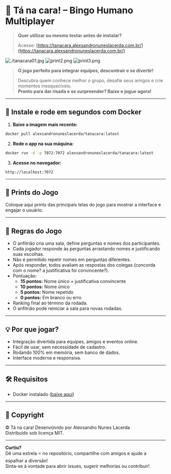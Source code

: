 # 🎉 Tá na cara! – Bingo Humano Multiplayer

> **Quer utilizar ou mesmo testar antes de instalar?**
>
> Acesse: [https://tanacara.alexsandronuneslacerda.com.br/](https://tanacara.alexsandronuneslacerda.com.br/)

![./tanacara01.jpg](./tanacara01.jpg)
![print2.png](./prints/print2.png)
![print3.png](./prints/print3.png)

> **O jogo perfeito para integrar equipes, descontrair e se divertir!**
>
> Descubra quem conhece melhor o grupo, desafie seus amigos e crie momentos inesquecíveis.  
> **Pronto para dar risada e se surpreender? Baixe e jogue agora!**

---

## 🚀 Instale e rode em segundos com Docker

1. **Baixe a imagem mais recente:**
```sh
docker pull alexsandronuneslacerda/tanacara:latest
```

2. **Rode o app na sua máquina:**
```sh
docker run -d -p 7072:7072 alexsandronuneslacerda/tanacara:latest
```

3. **Acesse no navegador:**
```
http://localhost:7072
```

---

## 📸 Prints do Jogo

Coloque aqui prints das principais telas do jogo para mostrar a interface e engajar o usuário.

---

## 📖 Regras do Jogo

- O anfitrião cria uma sala, define perguntas e nomes dos participantes.
- Cada jogador responde às perguntas arrastando nomes e justificando suas escolhas.
- Não é permitido repetir nomes em perguntas diferentes.
- Após responder, todos avaliam as respostas dos colegas (concorda com o nome? a justificativa foi convincente?).
- Pontuação:
  - **15 pontos:** Nome único + justificativa convincente
  - **10 pontos:** Nome único
  - **5 pontos:** Nome repetido
  - **0 pontos:** Em branco ou erro
- Ranking final ao término da rodada.
- O anfitrião pode reiniciar a sala para novas rodadas.

---

## 💡 Por que jogar?

- Integração divertida para equipes, amigos e eventos online.
- Fácil de usar, sem necessidade de cadastro.
- Rodando 100% em memória, sem banco de dados.
- Interface moderna e responsiva.

---

## 🛠️ Requisitos

- Docker instalado ([baixe aqui](https://www.docker.com/products/docker-desktop/))

---

## 📝 Copyright

© Tá na cara! 
Desenvolvido por Alexsandro Nunes Lacerda  
Distribuído sob licença MIT.

---

**Curtiu?**  
Dê uma estrela ⭐ no repositório, compartilhe com amigos e ajude a espalhar a diversão!  
Sinta-se à vontade para abrir issues, sugerir melhorias ou contribuir!
